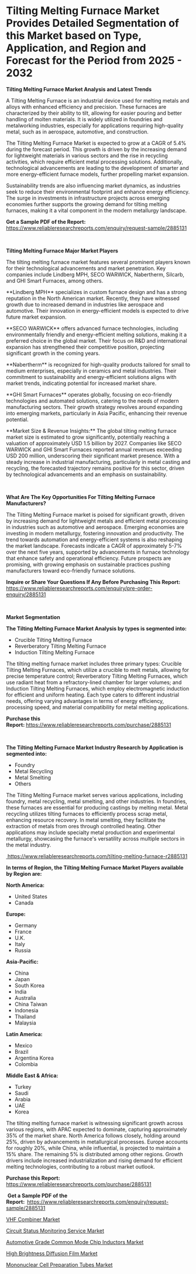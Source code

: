 <p><h1>Tilting Melting Furnace Market Provides Detailed Segmentation of this Market based on Type, Application, and Region and Forecast for the Period from 2025 - 2032</h1></p><p><strong>Tilting Melting Furnace Market Analysis and Latest Trends</strong></p>
<p><p>A Tilting Melting Furnace is an industrial device used for melting metals and alloys with enhanced efficiency and precision. These furnaces are characterized by their ability to tilt, allowing for easier pouring and better handling of molten materials. It is widely utilized in foundries and metalworking industries, especially for applications requiring high-quality metal, such as in aerospace, automotive, and construction.</p><p>The Tilting Melting Furnace Market is expected to grow at a CAGR of 5.4% during the forecast period. This growth is driven by the increasing demand for lightweight materials in various sectors and the rise in recycling activities, which require efficient metal processing solutions. Additionally, technological advancements are leading to the development of smarter and more energy-efficient furnace models, further propelling market expansion. </p><p>Sustainability trends are also influencing market dynamics, as industries seek to reduce their environmental footprint and enhance energy efficiency. The surge in investments in infrastructure projects across emerging economies further supports the growing demand for tilting melting furnaces, making it a vital component in the modern metallurgy landscape.</p></p>
<p><strong>Get a Sample PDF of the Report:&nbsp;</strong> <a href="https://www.reliableresearchreports.com/enquiry/request-sample/2885131?utm_campaign=13&utm_medium=2&utm_source=Github&utm_content=ia&utm_term=13032025&utm_id=tilting-melting-furnace">https://www.reliableresearchreports.com/enquiry/request-sample/2885131</a></p>
<p>&nbsp;</p>
<p><strong>Tilting Melting Furnace Major Market Players</strong></p>
<p><p>The tilting melting furnace market features several prominent players known for their technological advancements and market penetration. Key companies include Lindberg MPH, SECO WARWICK, Nabertherm, Silcarb, and GHI Smart Furnaces, among others.</p><p>**Lindberg MPH** specializes in custom furnace design and has a strong reputation in the North American market. Recently, they have witnessed growth due to increased demand in industries like aerospace and automotive. Their innovation in energy-efficient models is expected to drive future market expansion.</p><p>**SECO WARWICK** offers advanced furnace technologies, including environmentally friendly and energy-efficient melting solutions, making it a preferred choice in the global market. Their focus on R&D and international expansion has strengthened their competitive position, projecting significant growth in the coming years.</p><p>**Nabertherm** is recognized for high-quality products tailored for small to medium enterprises, especially in ceramics and metal industries. Their commitment to sustainability and energy-efficient solutions aligns with market trends, indicating potential for increased market share.</p><p>**GHI Smart Furnaces** operates globally, focusing on eco-friendly technologies and automated solutions, catering to the needs of modern manufacturing sectors. Their growth strategy revolves around expanding into emerging markets, particularly in Asia Pacific, enhancing their revenue potential.</p><p>**Market Size & Revenue Insights:** The global tilting melting furnace market size is estimated to grow significantly, potentially reaching a valuation of approximately USD 1.5 billion by 2027. Companies like SECO WARWICK and GHI Smart Furnaces reported annual revenues exceeding USD 200 million, underscoring their significant market presence. With a steady increase in industrial manufacturing, particularly in metal casting and recycling, the forecasted trajectory remains positive for this sector, driven by technological advancements and an emphasis on sustainability.</p></p>
<p>&nbsp;</p>
<p><strong>What Are The Key Opportunities For Tilting Melting Furnace Manufacturers?</strong></p>
<p><p>The Tilting Melting Furnace market is poised for significant growth, driven by increasing demand for lightweight metals and efficient metal processing in industries such as automotive and aerospace. Emerging economies are investing in modern metallurgy, fostering innovation and productivity. The trend towards automation and energy-efficient systems is also reshaping the market landscape. Forecasts indicate a CAGR of approximately 5-7% over the next five years, supported by advancements in furnace technology that enhance safety and operational efficiency. Future prospects are promising, with growing emphasis on sustainable practices pushing manufacturers toward eco-friendly furnace solutions.</p></p>
<p><strong>Inquire or Share Your Questions If Any Before Purchasing This Report:</strong> <a href="https://www.reliableresearchreports.com/enquiry/pre-order-enquiry/2885131?utm_campaign=13&utm_medium=2&utm_source=Github&utm_content=ia&utm_term=13032025&utm_id=tilting-melting-furnace">https://www.reliableresearchreports.com/enquiry/pre-order-enquiry/2885131</a></p>
<p>&nbsp;</p>
<p><strong>Market Segmentation</strong></p>
<p><strong>The Tilting Melting Furnace Market Analysis by types is segmented into:</strong></p>
<p><ul><li>Crucible Tilting Melting Furnace</li><li>Reverberatory Tilting Melting Furnace</li><li>Induction Tilting Melting Furnace</li></ul></p>
<p><p>The tilting melting furnace market includes three primary types: Crucible Tilting Melting Furnaces, which utilize a crucible to melt metals, allowing for precise temperature control; Reverberatory Tilting Melting Furnaces, which use radiant heat from a refractory-lined chamber for larger volumes; and Induction Tilting Melting Furnaces, which employ electromagnetic induction for efficient and uniform heating. Each type caters to different industrial needs, offering varying advantages in terms of energy efficiency, processing speed, and material compatibility for metal melting applications.</p></p>
<p><strong>Purchase this Report:&nbsp;</strong><a href="https://www.reliableresearchreports.com/purchase/2885131?utm_campaign=13&utm_medium=2&utm_source=Github&utm_content=ia&utm_term=13032025&utm_id=tilting-melting-furnace">https://www.reliableresearchreports.com/purchase/2885131</a></p>
<p>&nbsp;</p>
<p><strong>The Tilting Melting Furnace Market Industry Research by Application is segmented into:</strong></p>
<p><ul><li>Foundry</li><li>Metal Recycling</li><li>Metal Smelting</li><li>Others</li></ul></p>
<p><p>The Tilting Melting Furnace market serves various applications, including foundry, metal recycling, metal smelting, and other industries. In foundries, these furnaces are essential for producing castings by melting metal. Metal recycling utilizes tilting furnaces to efficiently process scrap metal, enhancing resource recovery. In metal smelting, they facilitate the extraction of metals from ores through controlled heating. Other applications may include specialty metal production and experimental metallurgy, showcasing the furnace's versatility across multiple sectors in the metal industry.</p></p>
<p><a href="https://www.reliableresearchreports.com/tilting-melting-furnace-r2885131?utm_campaign=13&utm_medium=2&utm_source=Github&utm_content=ia&utm_term=13032025&utm_id=tilting-melting-furnace">&nbsp;https://www.reliableresearchreports.com/tilting-melting-furnace-r2885131</a></p>
<p><strong>In terms of Region, the Tilting Melting Furnace Market Players available by Region are:</strong></p>
<p>
    <p> <strong> North America: </strong>
        <ul>
            <li>United States</li>
            <li>Canada</li>
        </ul>
        </p> 
    <p> <strong> Europe: </strong>
        <ul>
            <li>Germany</li>
            <li>France</li>
            <li>U.K.</li>
            <li>Italy</li>
            <li>Russia</li>
        </ul>
        </p> 
    <p> <strong> Asia-Pacific: </strong>
        <ul>
            <li>China</li>
            <li>Japan</li>
            <li>South Korea</li>
            <li>India</li>
            <li>Australia</li>
            <li>China Taiwan</li>
            <li>Indonesia</li>
            <li>Thailand</li>
            <li>Malaysia</li>
        </ul>
        </p> 
    <p> <strong> Latin America: </strong>
        <ul>
            <li>Mexico</li>
            <li>Brazil</li>
            <li>Argentina Korea</li>
            <li>Colombia</li>
        </ul>
        </p> 
    <p> <strong> Middle East & Africa: </strong>
        <ul>
            <li>Turkey</li>
            <li>Saudi</li>
            <li>Arabia</li>
            <li>UAE</li>
            <li>Korea</li>
        </ul>
    </p>
    </p>
<p><p>The tilting melting furnace market is witnessing significant growth across various regions, with APAC expected to dominate, capturing approximately 35% of the market share. North America follows closely, holding around 25%, driven by advancements in metallurgical processes. Europe accounts for roughly 20%, while China, while influential, is projected to maintain a 15% share. The remaining 5% is distributed among other regions. Growth drivers include increased industrialization and rising demand for efficient melting technologies, contributing to a robust market outlook.</p></p>
<p><strong>Purchase this Report: </strong><a href="https://www.reliableresearchreports.com/purchase/2885131?utm_campaign=13&utm_medium=2&utm_source=Github&utm_content=ia&utm_term=13032025&utm_id=tilting-melting-furnace">https://www.reliableresearchreports.com/purchase/2885131</a></p>
<p>&nbsp;<strong>Get a Sample PDF of the Report:&nbsp;&nbsp;</strong><a href="https://www.reliableresearchreports.com/enquiry/request-sample/2885131?utm_campaign=13&utm_medium=2&utm_source=Github&utm_content=ia&utm_term=13032025&utm_id=tilting-melting-furnace">https://www.reliableresearchreports.com/enquiry/request-sample/2885131</a></p>
<p><strong></strong></p>
<p><p><a href="https://github.com/lestymbango/Market-Research-Report-List-1/blob/main/vhf-combiner-market.md?utm_campaign=13&utm_medium=2&utm_source=Github&utm_content=ia&utm_term=13032025&utm_id=tilting-melting-furnace">VHF Combiner Market</a></p><p><a href="https://github.com/tafuaraasswn/Market-Research-Report-List-1/blob/main/circuit-status-monitoring-service-market.md?utm_campaign=13&utm_medium=2&utm_source=Github&utm_content=ia&utm_term=13032025&utm_id=tilting-melting-furnace">Circuit Status Monitoring Service Market</a></p><p><a href="https://github.com/peggiputra7o/Market-Research-Report-List-1/blob/main/automotive-grade-common-mode-chip-inductors-market.md?utm_campaign=13&utm_medium=2&utm_source=Github&utm_content=ia&utm_term=13032025&utm_id=tilting-melting-furnace">Automotive Grade Common Mode Chip Inductors Market</a></p><p><a href="https://github.com/anesimazikpd/Market-Research-Report-List-1/blob/main/high-brightness-diffusion-film-market.md?utm_campaign=13&utm_medium=2&utm_source=Github&utm_content=ia&utm_term=13032025&utm_id=tilting-melting-furnace">High Brightness Diffusion Film Market</a></p><p><a href="https://github.com/felishtimoti/Market-Research-Report-List-1/blob/main/mononuclear-cell-preparation-tubes-market.md?utm_campaign=13&utm_medium=2&utm_source=Github&utm_content=ia&utm_term=13032025&utm_id=tilting-melting-furnace">Mononuclear Cell Preparation Tubes Market</a></p></p>